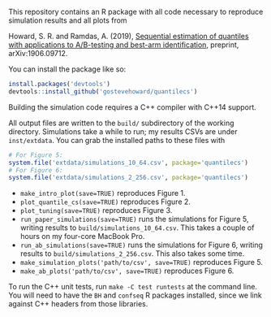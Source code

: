 This repository contains an R package with all code necessary to reproduce
simulation results and all plots from

Howard, S. R. and Ramdas, A. (2019), [Sequential estimation of quantiles with
applications to A/B-testing and best-arm
identification](https://arxiv.org/abs/1906.09712), preprint, arXiv:1906.09712.

You can install the package like so:

```R
install.packages('devtools')
devtools::install_github('gostevehoward/quantilecs')
```

Building the simulation code requires a C++ compiler with C++14 support.

All output files are written to the `build/` subdirectory of the working
directory. Simulations take a while to run; my results CSVs are under
`inst/extdata`. You can grab the installed paths to these files with

```R
# For Figure 5:
system.file('extdata/simulations_10_64.csv', package='quantilecs')
# For Figure 6:
system.file('extdata/simulations_2_256.csv', package='quantilecs')
```

* `make_intro_plot(save=TRUE)` reproduces Figure 1.
* `plot_quantile_cs(save=TRUE)` reproduces Figure 2.
* `plot_tuning(save=TRUE)` reproduces Figure 3.
* `run_paper_simulations(save=TRUE)` runs the simulations for Figure 5, writing
  results to `build/simulations_10_64.csv`. This takes a couple of hours on my
  four-core MacBook Pro.
* `run_ab_simulations(save=TRUE)` runs the simulations for Figure 6, writing
  results to `build/simulations_2_256.csv`. This also takes some time.
* `make_simulation_plots('path/to/csv', save=TRUE)` reproduces Figure 5.
* `make_ab_plots('path/to/csv', save=TRUE)` reproduces Figure 6.

To run the C++ unit tests, run `make -C test runtests` at the command line. You
will need to have the `BH` and `confseq` R packages installed, since we link
against C++ headers from those libraries.
